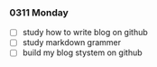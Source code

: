 ### 0311 Monday
- [ ] study how to write blog on github
- [ ] study markdown grammer
- [ ] build my blog stystem on github
